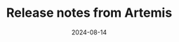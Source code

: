 ---
title: Release notes from Artemis
# cover:
date: 2024-08-14
link: https://docs.artemis.turintech.ai/release-notes/v-1.4.0
slug: release-notes-artemis
description: 'Release notes from Artemis v 1.4.0'
draft: false
hide: false
tags: ['link', 'documentation']
---